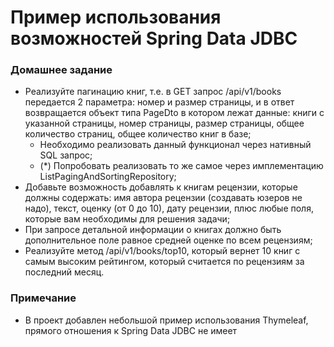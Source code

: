 # Пример использования возможностей Spring Data JDBC

### Домашнее задание

- Реализуйте пагинацию книг, т.е. в GET запрос /api/v1/books передается 2 параметра: номер и размер страницы, и в ответ
возвращается объект типа PageDto в котором лежат данные: книги с указанной страницы, номер страницы, размер страницы, 
общее количество страниц, общее количество книг в базе;
  - Необходимо реализовать данный функционал через нативный SQL запрос;
  - (*) Попробовать реализовать то же самое через имплементацию ListPagingAndSortingRepository;
- Добавьте возможность добавлять к книгам рецензии, которые должны содержать: имя автора рецензии (создавать юзеров не надо), 
текст, оценку (от 0 до 10), дату рецензии, плюс любые поля, которые вам необходимы для решения задачи;
- При запросе детальной информации о книгах должно быть дополнительное поле равное средней оценке по всем рецензиям;
- Реализуйте метод /api/v1/books/top10, который вернет 10 книг с самым высоким рейтингом, который считается по 
рецензиям за последний месяц.

### Примечание
- В проект добавлен небольшой пример использования Thymeleaf, прямого отношения к Spring Data JDBC не имеет